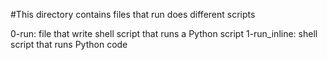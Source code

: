 #This directory contains files that run does different scripts

0-run: file that write shell script that runs a Python script
1-run_inline: shell script that runs Python code
